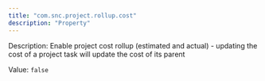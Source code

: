 ```yaml
---
title: "com.snc.project.rollup.cost"
description: "Property"
---
```


Description: Enable project cost rollup (estimated and actual) - updating the cost of a project task will update the cost of its parent

Value: `false`